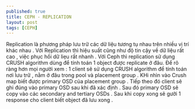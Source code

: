 ```yaml
---
published: true
title: CEPH - REPLICATION
layout: post
tags: [CEPH]
---
```

Replication là phương pháp lưu trữ các dữ liệu tương tụ nhau trên nhiều vị trí khác nhau . Với Replication thì hiệu suất cũng như độ tin cậy về dữ liệu rất cao , việc phục hồi dữ liẹu rất nhanh .
Với Ceph thì replication sử dụng CRUSH algorithm dùng để tính toán 1 object được replicate ở đâu.
Để rõ ràng hơn mọi người xem : 
1 client sẽ sử dụng CRUSH algorithm để tính toán nơi lưu trữ , nằm ở đâu trong pool và placement group . KHi nhìn vào Crush map biết được  primary OSD của placement group .
Tiếp theo đó client sẽ ghi đúng vào primary OSD sau khi đã xác định . Sau đó primary OSD sẽ copy vào các secondary and tertiary OSDs  . Sau khi copy xong sẽ gưởi 1 response cho client biết object đã lưu xong .